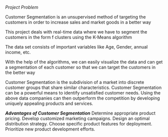 *Project Problem*

Customer Segmentation is an unsupervised method of targeting the customers in order to increase sales and market goods in a better way

This project deals with real-time data where we have to segment the customers in the form f clusters using the K-Means algorithm

The data set consists of important variables like Age, Gender, annual income, etc.

With the help of the algorithms, we can easily visualize the data and can get a segmentation of each customer so that we can target the customers in the better way

Customer Segmentation is the subdivision of a market into discrete customer groups that share similar characteristics. Customer Segmentation can be a powerful means to identify unsatisfied customer needs. Using the above data companies can then outperform the competition by developing uniquely appealing products and services.

***Advantages of Customer Segmentation***
Determine appropriate product pricing.
Develop customized marketing campaigns.
Design an optimal distribution strategy.
Choose specific product features for deployment.
Prioritize new product development efforts.
